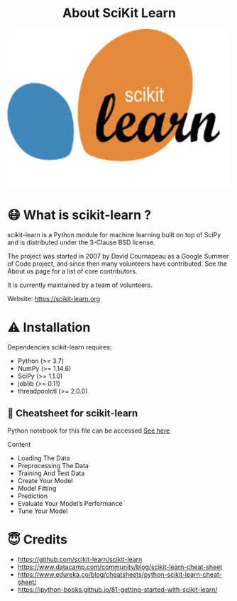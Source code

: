 <h1 align="center">About SciKit Learn</h1>

<div align= "center"><img src="./Images/scikit-learn-logo.png" width="540" height="360"/>

</div>

# 😷 What is scikit-learn ?  
scikit-learn is a Python module for machine learning built on top of SciPy and is distributed under the 3-Clause BSD license.

The project was started in 2007 by David Cournapeau as a Google Summer of Code project, and since then many volunteers have contributed. See the About us page for a list of core contributors.

It is currently maintained by a team of volunteers.

Website: https://scikit-learn.org

# :warning: Installation 
Dependencies
scikit-learn requires:

- Python (>= 3.7)
- NumPy (>= 1.14.6)
- SciPy (>= 1.1.0)
- joblib (>= 0.11)
- threadpoolctl (>= 2.0.0)

## :key: Cheatsheet for scikit-learn

Python notebook for this file can be accessed [See here](./scikit_learn_cheatsheet.ipynb)

Content
- Loading The Data
- Preprocessing The Data
- Training And Test Data
- Create Your Model
- Model Fitting
- Prediction
- Evaluate Your Model’s Performance
- Tune Your Model

# :innocent: Credits
- https://github.com/scikit-learn/scikit-learn
- https://www.datacamp.com/community/blog/scikit-learn-cheat-sheet 
- https://www.edureka.co/blog/cheatsheets/python-scikit-learn-cheat-sheet/
- https://ipython-books.github.io/81-getting-started-with-scikit-learn/